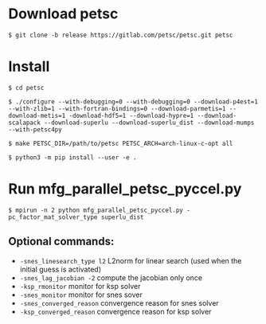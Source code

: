 # Download petsc
```
$ git clone -b release https://gitlab.com/petsc/petsc.git petsc
```

# Install
```
$ cd petsc
```

```
$ ./configure --with-debugging=0 --with-debugging=0 --download-p4est=1 --with-zlib=1 --with-fortran-bindings=0 --download-parmetis=1 --download-metis=1 -download-hdf5=1 --download-hypre=1 --download-scalapack --download-superlu --download-superlu_dist --download-mumps --with-petsc4py
```

```
$ make PETSC_DIR=/path/to/petsc PETSC_ARCH=arch-linux-c-opt all
```

```
$ python3 -m pip install --user -e .
```


# Run mfg_parallel_petsc_pyccel.py

```
$ mpirun -n 2 python mfg_parallel_petsc_pyccel.py -pc_factor_mat_solver_type superlu_dist 
```

## Optional commands:

- `-snes_linesearch_type l2` L2norm for linear search (used when the initial guess is activated)
- `-snes_lag_jacobian -2` compute the jacobian only once
- `-ksp_rmonitor` monitor for ksp solver
- `-snes_monitor` monitor for snes sover
- `-snes_converged_reason` convergence reason for snes solver
- `-ksp_converged_reason` convergence reason for ksp solver
